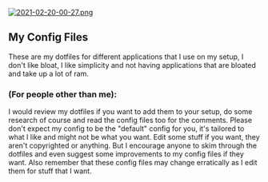 [![2021-02-20-00-27.png](https://i.postimg.cc/nhn2fy8j/2021-02-20-00-27.png)](https://postimg.cc/BXwHxwn4)

## My Config Files

These are my dotfiles for different applications that I use on my setup, I don't like bloat, I like simplicity and not having applications that are bloated and take up a lot of ram.

### (For people other than me):
I would review my dotfiles if you want to add them to your setup, do some research of course and read the config files too for the comments. Please don't expect my config to be the "default" config for you, it's tailored to what I like and might not be what you want. Edit some stuff if you want, they aren't copyrighted or anything. But I encourage anyone to skim through the dotfiles and even suggest some improvements to my config files if they want. Also remember that these config files may change erratically as I edit them for stuff that I want.
